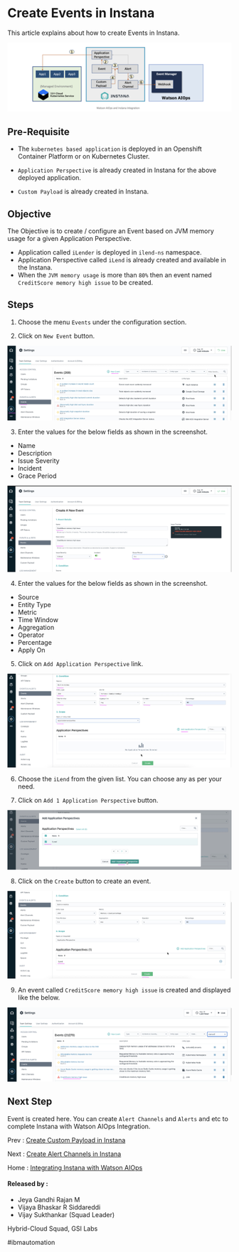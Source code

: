 # Create Events in Instana

This article explains about how to create Events in Instana.

<img src="../images/image-instana-waiops-integration.png">

## Pre-Requisite

- The `kubernetes based application` is deployed in an Openshift Container Platform or on Kubernetes Cluster.

- `Application Perspective` is already created in Instana for the above deployed application. 

- `Custom Payload` is already created in Instana. 

## Objective

The Objective is to create / configure an Event based on JVM memory usage for a given Application Perspective.

- Application called `iLender` is deployed in `ilend-ns` namespace. 
- Application Perspective called `iLend` is already created and available in the Instana.
- When the `JVM memory usage` is more than `80%` then an event named `CreditScore memory high issue` to be created.

## Steps

1. Choose the menu `Events` under the configuration section. 

1. Click on `New Event` button. 

<img src="images/6-event-00001.png">

3. Enter the values for the below fields as shown in the screenshot. 

- Name
- Description
- Issue Severity
- Incident
- Grace Period

<img src="images/6-event-00002.png">

4. Enter the values for the below fields as shown in the screenshot. 

- Source
- Entity Type
- Metric
- Time Window
- Aggregation
- Operator
- Percentage
- Apply On

5. Click on `Add Application Perspective` link.

<img src="images/6-event-00003.png">

6. Choose the `iLend` from the given list. You can choose any as per your need.

7. Click on `Add 1 Application Perspective` button.

<img src="images/6-event-00004.png">

8. Click on the `Create` button to create an event.

<img src="images/6-event-00005.png">

9. An event called `CreditScore memory high issue` is created and displayed like the below.

<img src="images/6-event-00006.png">

## Next Step

Event is created here. You can create `Alert Channels` and `Alerts` and etc to complete Instana with Watson AIOps Integration.

Prev : [Create Custom Payload in Instana](https://community.ibm.com/community/user/aiops/blogs/jeya-gandhi-rajan-m1/2021/09/08/ins-waiops-4-create-custom-payload-in-instana)

Next : [Create Alert Channels in Instana](https://community.ibm.com/community/user/aiops/blogs/jeya-gandhi-rajan-m1/2021/09/08/ins-waiops-6-create-alert-channels-in-instana)

Home : [Integrating Instana with Watson AIOps](https://community.ibm.com/community/user/aiops/blogs/jeya-gandhi-rajan-m1/2021/09/08/ins-waiops-1-integrating-instana-with-watson-aiops)


#### Released by :
- Jeya Gandhi Rajan M
- Vijaya Bhaskar R Siddareddi
- Vijay Sukthankar (Squad Leader)

Hybrid-Cloud Squad, GSI Labs

#ibmautomation

